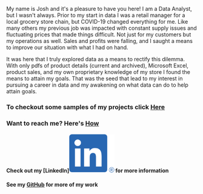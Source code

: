 My name is Josh and it's a pleasure to have you here! I am a Data Analyst, but I wasn't always. Prior to my start in data I was a retail manager for a local grocery store chain, but COVID-19 changed everything for me. Like many others my previous job was impacted with constant supply issues and fluctuating prices that made things difficult. Not just for my customers but my operations as well. Sales and profits were falling, and I saught a means to improve our situation with what I had on hand. 

It was here that I truly explored data as a means to rectify this dilemma. With only pdfs of product details (current and archived), Microsoft Excel, product sales, and my own proprietary knowledge of my store I found the means to attain my goals. That was the seed that lead to my interest in pursuing a career in data and my awakening on what data can do to help attain goals.

### To checkout some samples of my projects click [Here](./samples.md)
### Want to reach me? Here's [How](./contact.md)

#### Check out my [LinkedIn][![LinkedIn](assets/images/LI-In-Bug.png)](https://www.linkedin.com/in/joshua-justus/) for more information
#### See my [GitHub](https://github.com/jdjustus94) for more of my work
